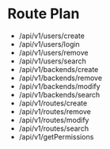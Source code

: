 # Route Plan
- /api/v1/users/create
- /api/v1/users/login
- /api/v1/users/remove
- /api/v1/users/search
- /api/v1/backends/create
- /api/v1/backends/remove
- /api/v1/backends/modify
- /api/v1/backends/search
- /api/v1/routes/create
- /api/v1/routes/remove
- /api/v1/routes/modify
- /api/v1/routes/search
- /api/v1/getPermissions